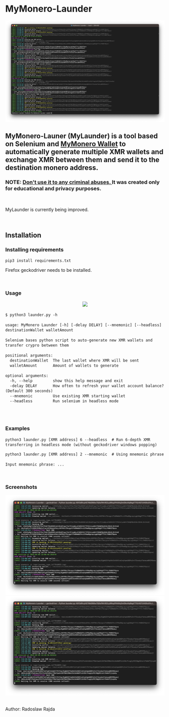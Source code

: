 # MyMonero-Launder

![MyLaunder screenshot](docs/screenshot.png)


## MyMonero-Launer (MyLaunder) is a tool based on Selenium and [MyMonero Wallet](https://wallet.mymonero.com/) to automatically generate multiple XMR wallets and exchange XMR between them and send it to the destination monero address.
### NOTE: <ins> Don't use it to any criminal abuses. </ins> It was created only for **educational** and **privacy** purposes.

<br>

MyLaunder is currently being improved.

<br>

## Installation

### Installing requirements
```
pip3 install requirements.txt
```

Firefox geckodriver needs to be installed.

<br>

### Usage

<p align='center'><img src='docs/working.gif'></p>

```
$ python3 launder.py -h

usage: MyMonero Launder [-h] [-delay DELAY] [--mnemonic] [--headless] destinationWallet walletAmount

Selenium bases python script to auto-generate new XMR wallets and transfer crypro between them

positional arguments:
  destinationWallet  The last wallet where XMR will be sent
  walletAmount       Amount of wallets to generate

optional arguments:
  -h, --help         show this help message and exit
  -delay DELAY       How often to refresh your wallet account balance? (Default 300 seconds)
  --mnemonic         Use existing XMR starting wallet
  --headless         Run selenium in headless mode


```

<br>

### Examples
```
python3 launder.py [XMR address] 6 --headless  # Run 6-depth XMR transferring in headless mode (without geckodriver windows popping)
```
```
python3 launder.py [XMR address] 2 --mnemonic  # Using mnemonic phrase

Input mnemonic phrase: ...
```

<br>

### Screenshots

![MyLaunder screenshot2](docs/screenshot2.png)
![MyLaunder screenshot3](docs/screenshot3.png)

<br>
Author: Radoslaw Rajda
